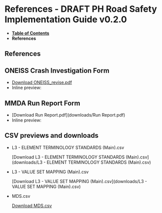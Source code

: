 # References - DRAFT PH Road Safety Implementation Guide v0.2.0

* [**Table of Contents**](toc.md)
* **References**

## References

## ONEISS Crash Investigation Form

* [Download ONEISS_revise.pdf](downloads/ONEISS_revise.pdf)
* Inline preview:

## MMDA Run Report Form

* [Download Run Report.pdf](downloads/Run Report.pdf)
* Inline preview:

## CSV previews and downloads

* L3 - ELEMENT TERMINOLOGY STANDARDS (Main).csv


  [Download L3 - ELEMENT TERMINOLOGY STANDARDS (Main).csv](downloads/L3 - ELEMENT TERMINOLOGY STANDARDS (Main).csv)
* L3 - VALUE SET MAPPING (Main).csv


  [Download L3 - VALUE SET MAPPING (Main).csv](downloads/L3 - VALUE SET MAPPING (Main).csv)
* MDS.csv


  [Download MDS.csv](downloads/MDS.csv)

